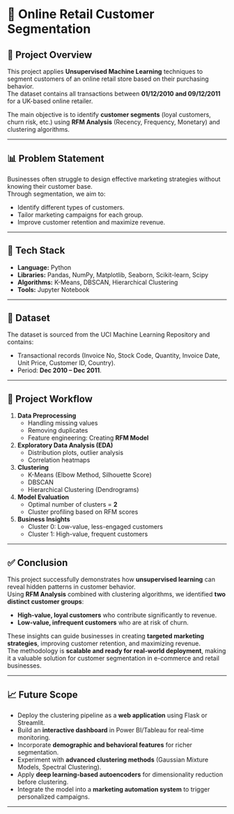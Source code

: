 # 🛒 Online Retail Customer Segmentation

## 📌 Project Overview
This project applies **Unsupervised Machine Learning** techniques to segment customers of an online retail store based on their purchasing behavior.  
The dataset contains all transactions between **01/12/2010 and 09/12/2011** for a UK-based online retailer.

The main objective is to identify **customer segments** (loyal customers, churn risk, etc.) using **RFM Analysis** (Recency, Frequency, Monetary) and clustering algorithms.

---

## 📊 Problem Statement
Businesses often struggle to design effective marketing strategies without knowing their customer base.  
Through segmentation, we aim to:
- Identify different types of customers.
- Tailor marketing campaigns for each group.
- Improve customer retention and maximize revenue.

---

## 🔧 Tech Stack
- **Language:** Python  
- **Libraries:** Pandas, NumPy, Matplotlib, Seaborn, Scikit-learn, Scipy  
- **Algorithms:** K-Means, DBSCAN, Hierarchical Clustering  
- **Tools:** Jupyter Notebook  

---

## 📂 Dataset
The dataset is sourced from the UCI Machine Learning Repository and contains:
- Transactional records (Invoice No, Stock Code, Quantity, Invoice Date, Unit Price, Customer ID, Country).
- Period: **Dec 2010 – Dec 2011**.

---

## 🚀 Project Workflow
1. **Data Preprocessing**
   - Handling missing values
   - Removing duplicates
   - Feature engineering: Creating **RFM Model**
2. **Exploratory Data Analysis (EDA)**
   - Distribution plots, outlier analysis
   - Correlation heatmaps
3. **Clustering**
   - K-Means (Elbow Method, Silhouette Score)
   - DBSCAN
   - Hierarchical Clustering (Dendrograms)
4. **Model Evaluation**
   - Optimal number of clusters = **2**
   - Cluster profiling based on RFM scores
5. **Business Insights**
   - Cluster 0: Low-value, less-engaged customers
   - Cluster 1: High-value, frequent customers

---

## ✅ Conclusion
This project successfully demonstrates how **unsupervised learning** can reveal hidden patterns in customer behavior.  
Using **RFM Analysis** combined with clustering algorithms, we identified **two distinct customer groups**:
- **High-value, loyal customers** who contribute significantly to revenue.
- **Low-value, infrequent customers** who are at risk of churn.  

These insights can guide businesses in creating **targeted marketing strategies**, improving customer retention, and maximizing revenue.  
The methodology is **scalable and ready for real-world deployment**, making it a valuable solution for customer segmentation in e-commerce and retail businesses.

---

## 📈 Future Scope
- Deploy the clustering pipeline as a **web application** using Flask or Streamlit.  
- Build an **interactive dashboard** in Power BI/Tableau for real-time monitoring.  
- Incorporate **demographic and behavioral features** for richer segmentation.  
- Experiment with **advanced clustering methods** (Gaussian Mixture Models, Spectral Clustering).  
- Apply **deep learning-based autoencoders** for dimensionality reduction before clustering.  
- Integrate the model into a **marketing automation system** to trigger personalized campaigns.

---
